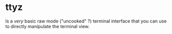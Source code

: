 # ttyz

Is a _very_ basic raw mode ("uncooked" ?) terminal interface
that you can use to directly manipulate the terminal view.
